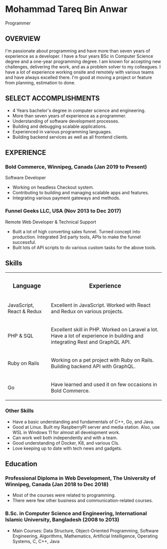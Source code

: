 Mohammad Tareq Bin Anwar
========================

Programmer

OVERVIEW
--------

I'm passionate about programming and have more than seven years of experience as a developer. I have a four years BSc in Computer Science degree and a one-year programming degree. I am known for accepting new challenges, delivering the work, and as a problem solver to my colleagues. I have a lot of experience working onsite and remotely with various teams and have always excelled there. I'm good at moving a project or feature from planning, estimation to done.

SELECT ACCOMPLISHMENTS
----------------------

-   4 Years bachelor's degree in computer science and engineering.
-   More than seven years of experience as a programmer.
-   Understanding of software development processes.
-   Building and debugging scalable applications.
-   Experienced in various programming languages.
-   Building backend services as well as all frontend clients.

EXPERIENCE
----------

### Bold Commerce, Winnipeg, Canada (Jan 2019 to Present)

Software Developer

-   Working on headless Checkout system.
-   Contributing to building and managing scalable apps and features.
-   Integrating various payment gateways and methods.

### Funnel Geeks LLC, USA (Nov 2013 to Dec 2017)

Remote Web Developer & Technical Support

-   Built a lot of high converting sales funnel. Turned concept into production. Integrated 3rd party tools, APIs to make the funnel successful.
-   Built lots of API scripts to do various custom tasks for the above tools.

## Skills

<table>

<tbody>

<tr>

<th>

### Language

</th>

<th>

### Experience

</th>

</tr>

<tr>

<td>

JavaScript, React & Redux

</td>

<td>

Excellent in JavaScript. Worked with React and Redux on various projects. 

</td>

</tr>

<tr>

<td>

PHP & SQL

</td>

<td>
	
Excellent skill in PHP. Worked on Laravel a lot. Have a lot of experience in building and integrating Rest and GraphQL API. 

</td>

</tr>
  
<tr>

<td>

Ruby on Rails

</td>

<td>

Working on a pet project with Ruby on Rails. Building backend API with GraphQL.

</td>

</tr>

<tr>

<td>

Go

</td>

<td>

Have learned and used it on few occasions in Bold Commerce. 

</td>

</tr>

</tbody>

</table>

### Other Skills

-   Have a basic understanding and fundamentals of C++, Go, and Java.
-   Good at Linux. Built my RaspberryPI server and media station. Also, use WSL in Windows 11 for almost all development work.
-   Can work well both independently and with a team.
-   Good understanding of Docker, K8, and various CIs.
-   Love keeping up to date with tech news and gadgets.

## Education

### Professional Diploma in Web Development, The University of Winnipeg, Canada (Jan 2018 to Dec 2018)

-   Most of the courses were related to programming.
-   There were few other business and communication-related courses.

### B.Sc. in Computer Science and Engineering, International Islamic University, Bangladesh (2008 to 2013)

-   Main Courses: Data Structure, Object-Oriented Programming, Software Engineering, Algorithms, Mathematics, Artificial Intelligence, Operating Systems, C, C++, Java
